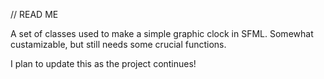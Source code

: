 // READ ME

A set of classes used to make a simple graphic clock in SFML. Somewhat custamizable, but still needs some crucial functions.

I plan to update this as the project continues!
